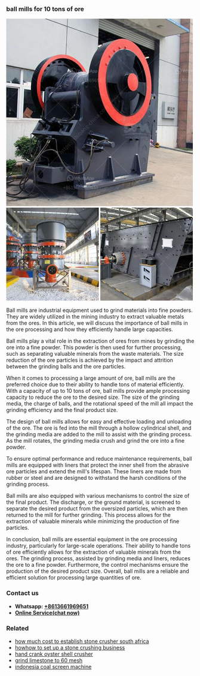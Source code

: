 <h3>ball mills for 10 tons of ore</h3><img src='1706755426.jpg' alt=''><p>Ball mills are industrial equipment used to grind materials into fine powders. They are widely utilized in the mining industry to extract valuable metals from the ores. In this article, we will discuss the importance of ball mills in the ore processing and how they efficiently handle large capacities.</p><p>Ball mills play a vital role in the extraction of ores from mines by grinding the ore into a fine powder. This powder is then used for further processing, such as separating valuable minerals from the waste materials. The size reduction of the ore particles is achieved by the impact and attrition between the grinding balls and the ore particles.</p><p>When it comes to processing a large amount of ore, ball mills are the preferred choice due to their ability to handle tons of material efficiently. With a capacity of up to 10 tons of ore, ball mills provide ample processing capacity to reduce the ore to the desired size. The size of the grinding media, the charge of balls, and the rotational speed of the mill all impact the grinding efficiency and the final product size.</p><p>The design of ball mills allows for easy and effective loading and unloading of the ore. The ore is fed into the mill through a hollow cylindrical shell, and the grinding media are added to the mill to assist with the grinding process. As the mill rotates, the grinding media crush and grind the ore into a fine powder.</p><p>To ensure optimal performance and reduce maintenance requirements, ball mills are equipped with liners that protect the inner shell from the abrasive ore particles and extend the mill's lifespan. These liners are made from rubber or steel and are designed to withstand the harsh conditions of the grinding process.</p><p>Ball mills are also equipped with various mechanisms to control the size of the final product. The discharge, or the ground material, is screened to separate the desired product from the oversized particles, which are then returned to the mill for further grinding. This process allows for the extraction of valuable minerals while minimizing the production of fine particles.</p><p>In conclusion, ball mills are essential equipment in the ore processing industry, particularly for large-scale operations. Their ability to handle tons of ore efficiently allows for the extraction of valuable minerals from the ores. The grinding process, assisted by grinding media and liners, reduces the ore to a fine powder. Furthermore, the control mechanisms ensure the production of the desired product size. Overall, ball mills are a reliable and efficient solution for processing large quantities of ore.</p><h3>Contact us</h3><ul><li><strong>Whatsapp:&nbsp;<a href="https://wa.me/8613661969651">+8613661969651</a></strong></li><li><a href="https://swt.shibang-china.com/?git&amp;zhl&amp;ball mills for 10 tons of ore"><strong>Online Service(chat now)</strong></a></li></ul><h3>Related</h3><ul><li><a href='how much cost to establish stone crusher south africa.md'>how much cost to establish stone crusher south africa</a></li><li><a href='howhow to set up a stone crushing business.md'>howhow to set up a stone crushing business</a></li><li><a href='hand crank oyster shell crusher.md'>hand crank oyster shell crusher</a></li><li><a href='grind limestone to 60 mesh.md'>grind limestone to 60 mesh</a></li><li><a href='indonesia coal screen machine.md'>indonesia coal screen machine</a></li></ul>